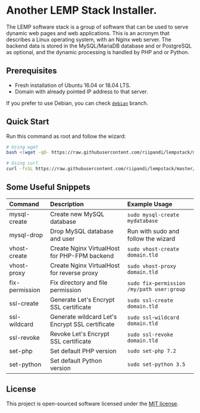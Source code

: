 # Another LEMP Stack Installer.

The LEMP software stack is a group of software that can be used to
serve dynamic web pages and web applications. This is an acronym
that describes a Linux operating system, with an Nginx web server.
The backend data is stored in the MySQL/MariaDB database and or
PostgreSQL as optional, and the dynamic processing is handled by
PHP and or Python.

## Prerequisites

- Fresh installation of Ubuntu 16.04 or 18.04 LTS.
- Domain with already pointed IP address to that server.

If you prefer to use Debian, you can check [`debian`](//github.com/riipandi/lempstack/tree/debian) branch.

## Quick Start

Run this command as root and follow the wizard:

```sh
# Using wget
bash <(wget -qO- https://raw.githubusercontent.com/riipandi/lempstack/master/setup.sh)

# Using curl
curl -fsSL https://raw.githubusercontent.com/riipandi/lempstack/master/setup.sh | bash
```

## Some Useful Snippets

Command            | Description                                       | Example Usage
:------------------|:--------------------------------------------------|:-------------
mysql-create       | Create new MySQL database                         | `sudo mysql-create mydatabase`
mysql-drop         | Drop MySQL database and user                      | Run with sudo and follow the wizard
vhost-create       | Create Nginx VirtualHost for PHP-FPM backend      | `sudo vhost-create domain.tld`
vhost-proxy        | Create Nginx VirtualHost for reverse proxy        | `sudo vhost-proxy domain.tld`
fix-permission     | Fix directory and file permission                 | `sudo fix-permission /my/path user:group`
ssl-create         | Generate Let's Encrypt SSL certificate            | `sudo ssl-create domain.tld`
ssl-wildcard       | Generate wildcard Let's Encrypt SSL certificate   | `sudo ssl-wildcard domain.tld`
ssl-revoke         | Revoke Let's Encrypt SSL certificate              | `sudo ssl-revoke domain.tld`
set-php            | Set default PHP version                           | `sudo set-php 7.2`
set-python         | Set default Python version                        | `sudo set-python 3.5`

## License

This project is open-sourced software licensed under the [MIT license](./LICENSE).
